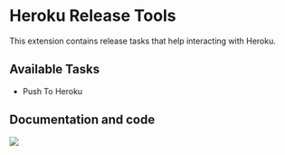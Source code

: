 # Heroku Release Tools
This extension contains release tasks that help interacting with Heroku.

## Available Tasks
* Push To Heroku

## Documentation and code

<a href="https://github.com/prc322/azure-devops-heroku-tools">
  <img src="https://dl1.cbsistatic.com/i/r/2017/04/06/719fd995-db78-4f39-b386-f0b3769a6644/thumbnail/64x64/b1f2be5a659b10a7d8a39bca6763e5b4/imgingest-1709774419801055667.png" />
</a>